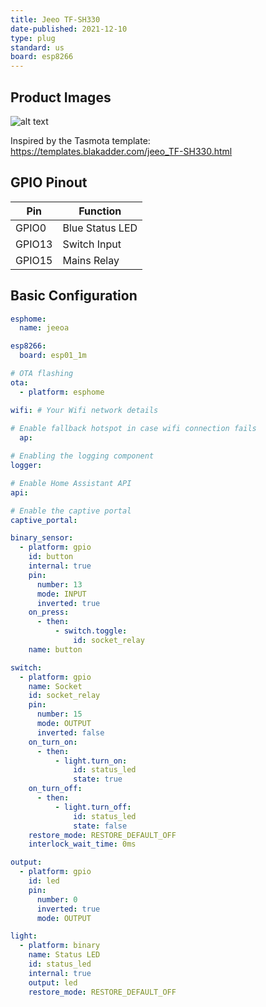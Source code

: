 ```yaml
---
title: Jeeo TF-SH330
date-published: 2021-12-10
type: plug
standard: us
board: esp8266
---
```


## Product Images

![alt text](/TF-SH330.jpg "Profile picture of device")

Inspired by the Tasmota template: https://templates.blakadder.com/jeeo_TF-SH330.html

## GPIO Pinout

| Pin    | Function                   |
| ------ | -------------------------- |
| GPIO0  | Blue Status LED            |
| GPIO13 | Switch Input               |
| GPIO15 | Mains Relay                |

## Basic Configuration

```yaml
esphome:
  name: jeeoa

esp8266:
  board: esp01_1m

# OTA flashing
ota:
  - platform: esphome

wifi: # Your Wifi network details
  
# Enable fallback hotspot in case wifi connection fails  
  ap:

# Enabling the logging component
logger:

# Enable Home Assistant API
api:

# Enable the captive portal
captive_portal:

binary_sensor:
  - platform: gpio
    id: button
    internal: true
    pin:
      number: 13
      mode: INPUT
      inverted: true
    on_press:
      - then:
          - switch.toggle:
              id: socket_relay
    name: button

switch:
  - platform: gpio
    name: Socket
    id: socket_relay
    pin:
      number: 15
      mode: OUTPUT
      inverted: false
    on_turn_on:
      - then:
          - light.turn_on:
              id: status_led
              state: true
    on_turn_off:
      - then:
          - light.turn_off:
              id: status_led
              state: false
    restore_mode: RESTORE_DEFAULT_OFF
    interlock_wait_time: 0ms

output:
  - platform: gpio
    id: led
    pin:
      number: 0
      inverted: true
      mode: OUTPUT

light:
  - platform: binary
    name: Status LED
    id: status_led
    internal: true
    output: led
    restore_mode: RESTORE_DEFAULT_OFF

```
